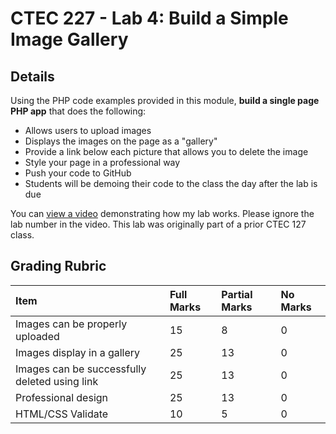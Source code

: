 # CTEC 227 - Lab 4: Build a Simple Image Gallery

## Details

Using the PHP code examples provided in this module, **build a single page PHP app** that does the following:

- Allows users to upload images
- Displays the images on the page as a "gallery"
- Provide a link below each picture that allows you to delete the image
- Style your page in a professional way
- Push your code to GitHub
- Students will be demoing their code to the class the day after the lab is due

You can [view a video](https://www.youtube.com/watch?v=t2V_8czWuxM) demonstrating how my lab works. Please ignore the lab number in the video. This lab was originally part of a prior CTEC 127 class.

## Grading Rubric

| Item | Full Marks | Partial Marks | No Marks |
|:--|:--|:--|:--|
|Images can be properly uploaded| 15 | 8 | 0 |
|Images display in a gallery| 25 | 13 | 0 |
|Images can be successfully deleted using link| 25 | 13 | 0 |
|Professional design| 25 | 13 | 0 |
|HTML/CSS Validate| 10 | 5 | 0 |
